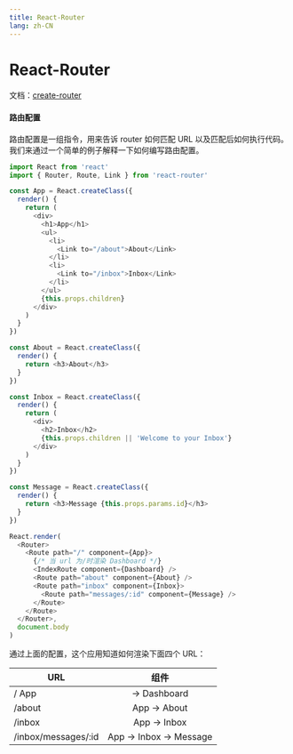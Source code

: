 ```yaml
---
title: React-Router
lang: zh-CN
---
```


# React-Router

文档：[create-router](http://react-guide.github.io/react-router-cn/index.html)

#### 路由配置

路由配置是一组指令，用来告诉 router 如何匹配 URL 以及匹配后如何执行代码。我们来通过一个简单的例子解释一下如何编写路由配置。

```js
import React from 'react'
import { Router, Route, Link } from 'react-router'

const App = React.createClass({
  render() {
    return (
      <div>
        <h1>App</h1>
        <ul>
          <li>
            <Link to="/about">About</Link>
          </li>
          <li>
            <Link to="/inbox">Inbox</Link>
          </li>
        </ul>
        {this.props.children}
      </div>
    )
  }
})

const About = React.createClass({
  render() {
    return <h3>About</h3>
  }
})

const Inbox = React.createClass({
  render() {
    return (
      <div>
        <h2>Inbox</h2>
        {this.props.children || 'Welcome to your Inbox'}
      </div>
    )
  }
})

const Message = React.createClass({
  render() {
    return <h3>Message {this.props.params.id}</h3>
  }
})

React.render(
  <Router>
    <Route path="/" component={App}>
      {/* 当 url 为/时渲染 Dashboard */}
      <IndexRoute component={Dashboard} />
      <Route path="about" component={About} />
      <Route path="inbox" component={Inbox}>
        <Route path="messages/:id" component={Message} />
      </Route>
    </Route>
  </Router>,
  document.body
)
```

通过上面的配置，这个应用知道如何渲染下面四个 URL：

| URL                 |          组件           |
| ------------------- | :---------------------: |
| / App               |      -> Dashboard       |
| /about              |      App -> About       |
| /inbox              |      App -> Inbox       |
| /inbox/messages/:id | App -> Inbox -> Message |
